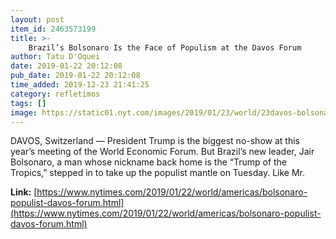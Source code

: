 ```yaml
---
layout: post
item_id: 2463573199
title: >-
    Brazil’s Bolsonaro Is the Face of Populism at the Davos Forum
author: Tatu D'Oquei
date: 2019-01-22 20:12:08
pub_date: 2019-01-22 20:12:08
time_added: 2019-12-23 21:41:25
category: refletimos
tags: []
image: https://static01.nyt.com/images/2019/01/23/world/23davos-bolsonaro/23davos-bolsonaro-facebookJumbo.jpg
---
```


DAVOS, Switzerland — President Trump is the biggest no-show at this year’s meeting of the World Economic Forum. But Brazil’s new leader, Jair Bolsonaro, a man whose nickname back home is the “Trump of the Tropics,” stepped in to take up the populist mantle on Tuesday. Like Mr.

**Link:** [https://www.nytimes.com/2019/01/22/world/americas/bolsonaro-populist-davos-forum.html](https://www.nytimes.com/2019/01/22/world/americas/bolsonaro-populist-davos-forum.html)

